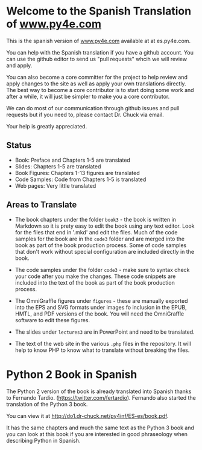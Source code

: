 
Welcome to the Spanish Translation of www.py4e.com
==================================================

This is the spanish version of www.py4e.com available at
at es.py4e.com.

You can help with the Spanish translation if you have a github
account.  You can use the github editor to send us "pull requests"
whcih we will review and apply.

You can also become a core committer for the project to help review
and apply changes to the site as well as apply your own translations
directly.  The best way to become a core contributor is to start
doing some work and after a while, it will just be simpler to make you
a core contributor.

We can do most of our communication through github issues and pull requests
but if you need to, please contact Dr. Chuck via email.

Your help is greatly appreciated.

Status
------

* Book: Preface and Chapters 1-5 are translated
* Slides: Chapters 1-5 are translated
* Book Figures: Chapters 1-13 figures are translated
* Code Samples: Code from Chapters 1-5 is translated
* Web pages: Very little translated

Areas to Translate
------------------

* The book chapters under the folder `book3` - the book is written in
Markdown so it is prety easy to edit the book using any text editor.
Look for the files that end in '.mkd' and edit the files.  Much of the code
samples for the book are in the `code3` folder and are merged into the
book as part of the book production process.  Some of code samples
that don't work without special configuration are included
directly in the book.

* The code samples under the folder `code3` - make sure to syntax check
your code after you make the changes.  These code snippets are included
into the text of the book as part of the book production process.

* The OmniGraffle figures under `figures` - these are manually exported
into the EPS and SVG formats under images fo inclusion in the EPUB, HMTL,
and PDF versions of the book.  You will need the OmniGraffle software
to edit these figures.

* The slides under `lectures3` are in PowerPoint and need to be translated.

* The text of the web site in the various `.php` files in the repository.
It will help to know PHP to know what to translate without breaking 
the files.

Python 2 Book in Spanish
========================

The Python 2 version of the book is already translated into Spanish
thanks to Fernando Tardio. (https://twitter.com/fertardio).  Fernando
also started the translation of the Python 3 book.

You can view it at http://do1.dr-chuck.net/py4inf/ES-es/book.pdf.

It has the same chapters and much the same text as the Python 3
book and you can look at this book if you are interested in
good phraseology when describing Python in Spanish.



